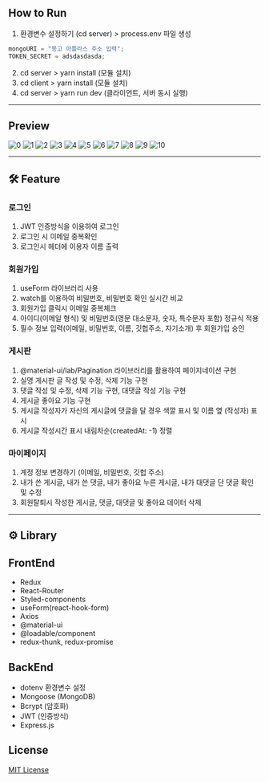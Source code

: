 ## How to Run

1. 환경변수 설정하기 (cd server) > process.env 파일 생성

```javascript
mongoURI = "몽고 아틀라스 주소 입력";
TOKEN_SECRET = adsdasdasda;
```

2. cd server > yarn install (모듈 설치)
3. cd client > yarn install (모듈 설치)
4. cd server > yarn run dev (클라이언트, 서버 동시 실행)

---

## Preview

![0](https://user-images.githubusercontent.com/77400522/140246301-d4e29c73-f105-421e-901d-3770db0ae2c5.gif)
![1](https://user-images.githubusercontent.com/77400522/140246330-91d0ef18-ba84-4b35-8737-91a0f3de3d85.gif)
![2](https://user-images.githubusercontent.com/77400522/140246373-e7cc70f0-cdf9-4161-8b53-226e4952da60.gif)
![3](https://user-images.githubusercontent.com/77400522/140246369-01eb1911-8c32-4cb6-8b28-e26e7331d8e1.gif)
![4](https://user-images.githubusercontent.com/77400522/140246364-19d05579-93f9-42ea-bc48-49318a975d34.gif)
![5](https://user-images.githubusercontent.com/77400522/140246361-aa2ebaf4-8080-49e6-8bc0-81eaa5d23f56.gif)
![6](https://user-images.githubusercontent.com/77400522/140246356-a203159a-135c-4be6-8903-d1c16c5d29f0.gif)
![7](https://user-images.githubusercontent.com/77400522/140246354-8a7a3f34-ca7e-4dde-ad16-3eb8f8b78dc9.gif)
![8](https://user-images.githubusercontent.com/77400522/140246353-40c8dde8-abde-40ad-8472-cb265502127b.gif)
![9](https://user-images.githubusercontent.com/77400522/140246350-4d78f06f-05d5-489e-bccc-171ccf3c83df.gif)
![10](https://user-images.githubusercontent.com/77400522/140246348-ebfd03b7-96ed-44be-964a-e5b9146ef708.gif)

---

## 🛠 Feature

### 로그인

1. JWT 인증방식을 이용하여 로그인
2. 로그인 시 이메일 중복확인
3. 로그인시 헤더에 이용자 이름 출력

### 회원가입

1. useForm 라이브러리 사용
2. watch를 이용하여 비밀번호, 비밀번호 확인 실시간 비교
3. 회원가입 클릭시 이메일 중복체크
4. 아이디(이메일 형식) 및 비밀번호(영문 대소문자, 숫자, 특수문자 포함) 정규식 적용
5. 필수 정보 입력(이메일, 비밀번호, 이름, 깃헙주소, 자기소개) 후 회원가입 승인

### 게시판

1. @material-ui/lab/Pagination 라이브러리를 활용하여 페이지네이션 구현
2. 실명 게시판 글 작성 및 수정, 삭제 기능 구현
3. 댓글 작성 및 수정, 삭제 기능 구현, 대댓글 작성 기능 구현
4. 게시글 좋아요 기능 구현
5. 게시글 작성자가 자신의 게시글에 댓글을 달 경우 색깔 표시 및 이름 옆 (작성자) 표시
6. 게시글 작성시간 표시 내림차순(createdAt: -1) 정렬

### 마이페이지

1. 계정 정보 변경하기 (이메일, 비밀번호, 깃헙 주소)
2. 내가 쓴 게시글, 내가 쓴 댓글, 내가 좋아요 누른 게시글, 내가 대댓글 단 댓글 확인 및 수정
3. 회원탈퇴시 작성한 게시글, 댓글, 대댓글 및 좋아요 데이터 삭제

---

## ⚙️ Library

## FrontEnd

- Redux
- React-Router
- Styled-components
- useForm(react-hook-form)
- Axios
- @material-ui
- @loadable/component
- redux-thunk, redux-promise

## BackEnd

- dotenv 환경변수 설정
- Mongoose (MongoDB)
- Bcrypt (암호화)
- JWT (인증방식)
- Express.js

## License

[MIT License](https://github.com/ghdwlsgur/Project-Study/blob/master/LICENSE)
